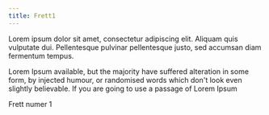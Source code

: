 ```yaml
---
title: Frett1
---
```


Lorem ipsum dolor sit amet, consectetur adipiscing elit. Aliquam quis vulputate dui. Pellentesque pulvinar pellentesque justo, sed accumsan diam fermentum tempus.

Lorem Ipsum available, but the majority have suffered alteration in some form, by injected humour, or randomised words which don't look even slightly believable. If you are going to use a passage of Lorem Ipsum

Frett numer 1
